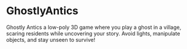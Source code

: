 # GhostlyAntics
Ghostly Antics a low-poly 3D game where you play a ghost in a village, scaring residents while uncovering your story. Avoid lights, manipulate objects, and stay unseen to survive!
